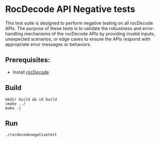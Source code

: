 # RocDecode API Negative tests

This test suite is designed to perform negative testing on all rocDecode APIs. The purpose of these tests is to validate the robustness and error-handling mechanisms of the rocDecode APIs 
by providing invalid inputs, unexpected scenarios, or edge cases to ensure the APIs respond with appropriate error messages or behaviors.

## Prerequisites:

* Install [rocDecode](../../README.md#build-and-install-instructions)

## Build

```shell
mkdir build && cd build
cmake ../
make -j
```

## Run

```shell
./rocdecodenegativetest
```